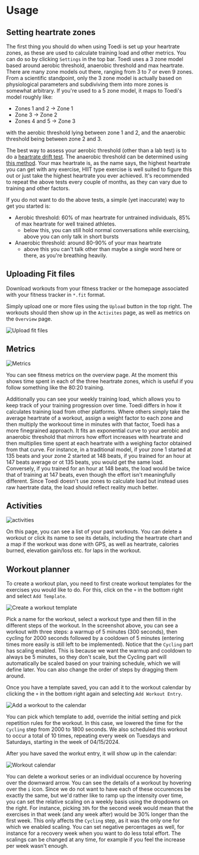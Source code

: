 # Usage

## Setting heartrate zones

The first thing you should do when using Toedi is set up your heartrate zones, 
as these are used to calculate training load and other metrics. You can do so 
by clicking `Settings` in the top bar.
Toedi uses a 3 zone model based around aerobic threshold, anaerobic threshold 
and max heartrate. There are many zone models out there, ranging from 3 to 7 or 
even 9 zones. From a scientific standpoint, only the 3 zone model is actually 
based on physiological parameters and subdiviving them into more zones is 
somewhat arbitrary. If you're used to a 5 zone model, it maps to Toedi's model 
roughly like:
- Zones 1 and 2 -> Zone 1
- Zone 3 -> Zone 2
- Zones 4 and 5 -> Zone 3

with the aerobic threshold lying between zone 1 and 2, and the anaerobic 
threshold being between zone 2 and 3.

The best way to assess your aerobic threshold (other than a lab test) is to do 
a [heartrate drift 
test](https://uphillathlete.com/aerobic-training/heart-rate-drift/).
The anaerobic threshold can be determined using [this 
method](https://uphillathlete.com/aerobic-training/diy-anaerobic-test/).
Your max heartrate is, as the name says, the highest heartrate you can get with 
any exercise, HIIT type exercise is well suited to figure this out or just take 
the highest heartrate you ever achieved.
It's recommended to repeat the above tests every couple of months, as they can 
vary due to training and other factors.

If you do not want to do the above tests, a simple (yet inaccurate) way to get 
you started is:
- Aerobic threshold: 60% of max heartrate for untrained individuals, 85% of max 
heartrate for well trained athletes.
  - below this, you can still hold normal conversations while exercising, above 
you can only talk in short bursts
- Anaerobic threshold: around 80-90% of your max heartrate
  - above this you can't talk other than maybe a single word here or there, as 
you're breathing heavily.

## Uploading Fit files

Download workouts from your fitness tracker or the homepage associated with 
your fitness tracker in `*.fit` format.

Simply upload one or more files using the `Upload` button in the top right. The 
workouts should then show up in the `Activites` page, as well as metrics on the 
`Overview` page.

![Upload fit files](images/upload-files.png)



## Metrics

![Metrics](images/metrics.png)

You can see fitness metrics on the overview page. At the moment this shows time 
spent in each of the three heartrate zones, which is useful if you follow 
something like the 80:20 training. 

Additionally you can see your weekly training load, which allows you to keep 
track of your training progression over time. Toedi differs in how it 
calculates training load from other platforms. Where others simply take the 
average heartrate of a workout, assign a weight factor to each zone and then 
multiply the workoout time in minutes with that factor, Toedi has a more 
finegrained approach. It fits an exponential curve to your aerobic and 
anaerobic threshold that mirrors how effort increases with heartrate and then 
multiplies time spent at each heartrate with a weighing factor obtained from 
that curve. 
For instance, in a traditional model, if your zone 1 started at 135 beats and 
your zone 2 started at 148 beats, if you trained for an hour at 147 beats 
average or ot 135 beats, you would get the same load. Conversely, if you 
trained for an hour at 148 beats, the load would be twice that of training at 
147 beats, even though the effort isn't meaningfully different. Since Toedi 
doesn't use zones to calculate load but instead uses raw haertrate data, the 
load should reflect reality much better.

## Activities

![activities](images/activities.png)

On this page, you can see a list of your past workouts. You can delete a 
workout or click its name to see its details, including the heartrate chart and 
a map if the workout was done with GPS, as well as heartrate, calories burned, 
elevation gain/loss etc. for laps in the workout.


## Workout planner

To create a workout plan, you need to first create workout templates for the exercises you would like to do. For this, click on the `+` in the bottom right and select `Add Template`.

![Create a workout template](images/create-template.png)

Pick a name for the workout, select a workout type and then fill in the different steps of the workout. In the screenshot above, you can see a workout with three steps: a warmup of 5 minutes (300 seconds), then cycling for 2000 seconds followed by a cooldown of 5 minutes (entering times more easily is still left to be implemented). Notice that the `Cycling` part has scaling enabled. This is because we want the warmup and cooldown to always be 5 minutes, so they don't scale, but the Cycling part will automatically be scaled based on your training schedule, which we will define later. You can also change the order of steps by dragging them around.

Once you have a template saved, you can add it to the workout calendar by clicking the `+` in the bottom right again and selecting `Add Workout Entry`.

![Add a workout to the calendar](images/add-workout.png)

You can pick which template to add, override the initial setting and pick repetition rules for the workout. In this case, we lowered the time for the `Cycling` step from 2000 to 1800 seconds. We also scheduled this workout to occur a total of 10 times, repeating every week on Tuesdays and Saturdays, starting in the week of 04/15/2024.

After you have saved the workut entry, it will show up in the calendar:

![Workout calendar](images/calendar.png)


You can delete a workout series or an individual occurence by hovering over the downward arrow. You can see the details of a workout by hovering over the `i` icon. 
Since we do not want to have each of these occurences be exactly the same, but we'd rather like to ramp up the intensity over time, you can set the relative scaling on a weekly basis using the dropdowns on the right. For instance, picking `30%` for the second week would mean that the exercises in that week (and any week after) would be 30% longer than the first week. This only affects the `Cycling` step, as it was the only one for which we enabled scaling. You can set negative percentages as well, for instance for a recovery week when you want to do less total effort.
The scalings can be changed at any time, for example if you feel the increase per week wasn't enough.
